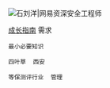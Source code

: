 ![石刘洋|网易资深安全工程师](https://edu-image.nosdn.127.net/af659d2b63b24c70886328ce2bbdc7de.png)

[成长指南](https://study.163.com/course/courselive/1279427641.htm)
    需求

    最小必要知识

    四叶草  西安

    等保测评行业  管理